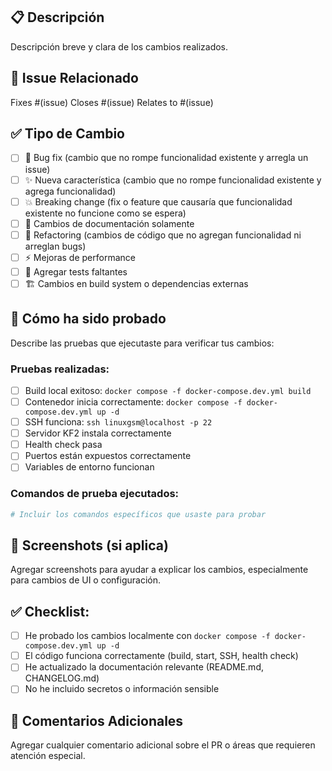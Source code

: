 ## 📋 Descripción
Descripción breve y clara de los cambios realizados.

## 🔗 Issue Relacionado
Fixes #(issue)
Closes #(issue)
Relates to #(issue)

## ✅ Tipo de Cambio
- [ ] 🐛 Bug fix (cambio que no rompe funcionalidad existente y arregla un issue)
- [ ] ✨ Nueva característica (cambio que no rompe funcionalidad existente y agrega funcionalidad)
- [ ] 💥 Breaking change (fix o feature que causaría que funcionalidad existente no funcione como se espera)
- [ ] 📝 Cambios de documentación solamente
- [ ] 🔧 Refactoring (cambios de código que no agregan funcionalidad ni arreglan bugs)
- [ ] ⚡ Mejoras de performance
- [ ] 🧪 Agregar tests faltantes
- [ ] 🏗️ Cambios en build system o dependencias externas

## 🧪 Cómo ha sido probado
Describe las pruebas que ejecutaste para verificar tus cambios:

### Pruebas realizadas:
- [ ] Build local exitoso: `docker compose -f docker-compose.dev.yml build`
- [ ] Contenedor inicia correctamente: `docker compose -f docker-compose.dev.yml up -d`
- [ ] SSH funciona: `ssh linuxgsm@localhost -p 22`
- [ ] Servidor KF2 instala correctamente
- [ ] Health check pasa
- [ ] Puertos están expuestos correctamente
- [ ] Variables de entorno funcionan

### Comandos de prueba ejecutados:
```bash
# Incluir los comandos específicos que usaste para probar
```

## 📸 Screenshots (si aplica)
Agregar screenshots para ayudar a explicar los cambios, especialmente para cambios de UI o configuración.

## ✅ Checklist:
- [ ] He probado los cambios localmente con `docker compose -f docker-compose.dev.yml up -d`
- [ ] El código funciona correctamente (build, start, SSH, health check)
- [ ] He actualizado la documentación relevante (README.md, CHANGELOG.md)
- [ ] No he incluido secretos o información sensible

## 💭 Comentarios Adicionales
Agregar cualquier comentario adicional sobre el PR o áreas que requieren atención especial.
